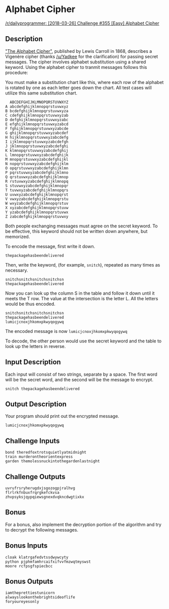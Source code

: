# Alphabet Cipher

[/r/dailyprogrammer: [2018-03-26] Challenge #355 [Easy] Alphabet Cipher](https://www.reddit.com/r/dailyprogrammer/comments/879u8b/20180326_challenge_355_easy_alphabet_cipher/)

## Description

["The Alphabet Cipher"](https://en.wikipedia.org/wiki/The_Alphabet_Cipher), published by Lewis Carroll in 1868, describes a Vigenère cipher (thanks [/u/Yadkee](https://www.reddit.com/u/Yadkee) for the clarification) for passing secret messages. The cipher involves alphabet substitution using a shared keyword. Using the alphabet cipher to tranmit messages follows this procedure:

You must make a substitution chart like this, where each row of the alphabet is rotated by one as each letter goes down the chart. All test cases will utilize this same substitution chart.

```text
  ABCDEFGHIJKLMNOPQRSTUVWXYZ
A abcdefghijklmnopqrstuvwxyz
B bcdefghijklmnopqrstuvwxyza
C cdefghijklmnopqrstuvwxyzab
D defghijklmnopqrstuvwxyzabc
E efghijklmnopqrstuvwxyzabcd
F fghijklmnopqrstuvwxyzabcde
G ghijklmnopqrstuvwxyzabcdef
H hijklmnopqrstuvwxyzabcdefg
I ijklmnopqrstuvwxyzabcdefgh
J jklmnopqrstuvwxyzabcdefghi
K klmnopqrstuvwxyzabcdefghij
L lmnopqrstuvwxyzabcdefghijk
M mnopqrstuvwxyzabcdefghijkl
N nopqrstuvwxyzabcdefghijklm
O opqrstuvwxyzabcdefghijklmn
P pqrstuvwxyzabcdefghijklmno
Q qrstuvwxyzabcdefghijklmnop
R rstuvwxyzabcdefghijklmnopq
S stuvwxyzabcdefghijklmnopqr
T tuvwxyzabcdefghijklmnopqrs
U uvwxyzabcdefghijklmnopqrst
V vwxyzabcdefghijklmnopqrstu
W wxyzabcdefghijklmnopqrstuv
X xyzabcdefghijklmnopqrstuvw
Y yzabcdefghijklmnopqrstuvwx
Z zabcdefghijklmnopqrstuvwxy
```

Both people exchanging messages must agree on the secret keyword. To be effective, this keyword should not be written down anywhere, but memorized.

To encode the message, first write it down.

```text
thepackagehasbeendelivered
```

Then, write the keyword, (for example, `snitch`), repeated as many times as necessary.

```text
snitchsnitchsnitchsnitchsn
thepackagehasbeendelivered
```

Now you can look up the column S in the table and follow it down until it meets the T row. The value at the intersection is the letter L. All the letters would be thus encoded.

```text
snitchsnitchsnitchsnitchsn
thepackagehasbeendelivered
lumicjcnoxjhkomxpkwyqogywq
```

The encoded message is now `lumicjcnoxjhkomxpkwyqogywq`

To decode, the other person would use the secret keyword and the table to look up the letters in reverse.

## Input Description

Each input will consist of two strings, separate by a space. The first word will be the secret word, and the second will be the message to encrypt.

```text
snitch thepackagehasbeendelivered
```

## Output Description

Your program should print out the encrypted message.

```text
lumicjcnoxjhkomxpkwyqogywq
```

## Challenge Inputs

```text
bond theredfoxtrotsquietlyatmidnight
train murderontheorientexpress
garden themolessnuckintothegardenlastnight
```

## Challenge Outputs

```text
uvrufrsryherugdxjsgozogpjralhvg
flrlrkfnbuxfrqrgkefckvsa
zhvpsyksjqypqiewsgnexdvqkncdwgtixkx
```

## Bonus

For a bonus, also implement the decryption portion of the algorithm and try to decrypt the following messages.

## Bonus Inputs

```text
cloak klatrgafedvtssdwywcyty
python pjphmfamhrcaifxifvvfmzwqtmyswst
moore rcfpsgfspiecbcc
```

## Bonus Outputs

```text
iamtheprettiestunicorn
alwayslookonthebrightsideoflife
foryoureyesonly
```
